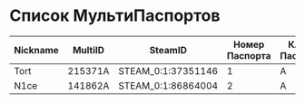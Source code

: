 # Список МультиПаспортов
| Nickname | MultiID | SteamID | Номер Паспорта | Класс Паспорта |
|---|---|---|---|---|
| Tort | 215371A | STEAM_0:1:37351146 | 1 | A |
| N1ce | 141862A | STEAM_0:1:86864004 | 2 | A |
